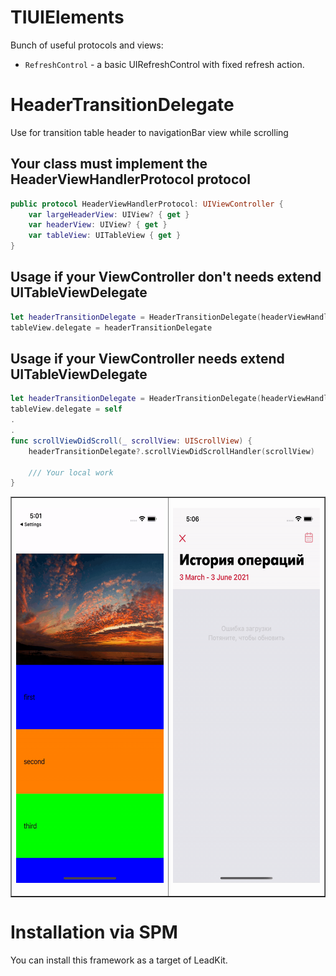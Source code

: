 # TIUIElements

Bunch of useful protocols and views:

- `RefreshControl` - a basic UIRefreshControl with fixed refresh action.

# HeaderTransitionDelegate
Use for transition table header to navigationBar view while scrolling

## Your class must implement the HeaderViewHandlerProtocol protocol
```swift 
public protocol HeaderViewHandlerProtocol: UIViewController {
    var largeHeaderView: UIView? { get }
    var headerView: UIView? { get }
    var tableView: UITableView { get }
}
```

## Usage if your ViewController don't needs extend UITableViewDelegate
```swift 
let headerTransitionDelegate = HeaderTransitionDelegate(headerViewHandler: self)
tableView.delegate = headerTransitionDelegate
```

## Usage if your ViewController needs extend UITableViewDelegate
```swift 
let headerTransitionDelegate = HeaderTransitionDelegate(headerViewHandler: self)
tableView.delegate = self
.
.
func scrollViewDidScroll(_ scrollView: UIScrollView) {
    headerTransitionDelegate?.scrollViewDidScrollHandler(scrollView)
    
    /// Your local work
}
```

<table border="1" cellspacing="0" cellpadding="0">
    <tbody>
        <tr>
            <td>
                <p align="center" class="bold">
                   <img src="Assets/first_header_transition_exemple.gif" width=300 height=600>  
                </p>
            </td>
            <td>
                <p align="center" class="bold">
                   <img src="Assets/licard_header_transition_exemple.gif" width=300 height=600>  
                </p>
            </td>
        </tr>
     </tbody>
</table>


# Installation via SPM

You can install this framework as a target of LeadKit.